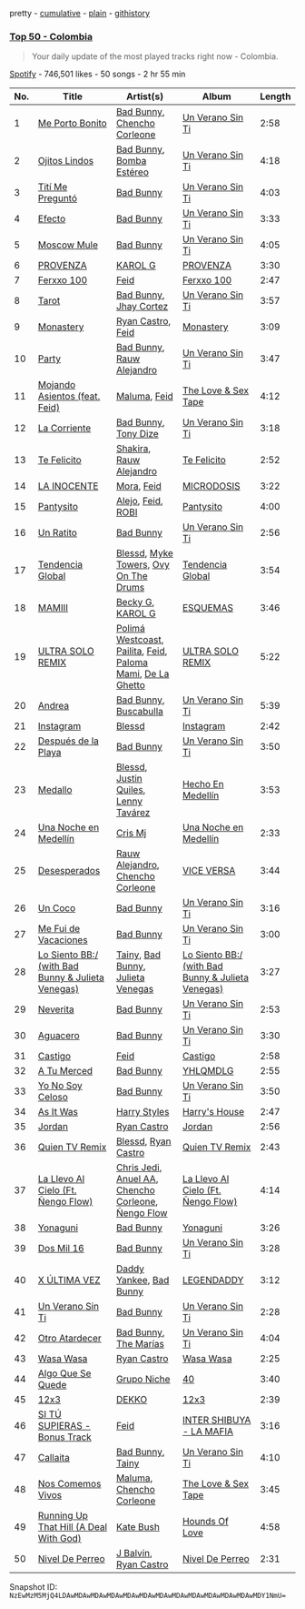 pretty - [cumulative](/playlists/cumulative/37i9dQZEVXbOa2lmxNORXQ.md) - [plain](/playlists/plain/37i9dQZEVXbOa2lmxNORXQ) - [githistory](https://github.githistory.xyz/mackorone/spotify-playlist-archive/blob/main/playlists/plain/37i9dQZEVXbOa2lmxNORXQ)

### [Top 50 \- Colombia](https://open.spotify.com/playlist/37i9dQZEVXbOa2lmxNORXQ)

> Your daily update of the most played tracks right now \- Colombia.

[Spotify](https://open.spotify.com/user/spotify) - 746,501 likes - 50 songs - 2 hr 55 min

| No. | Title | Artist(s) | Album | Length |
|---|---|---|---|---|
| 1 | [Me Porto Bonito](https://open.spotify.com/track/6Sq7ltF9Qa7SNFBsV5Cogx) | [Bad Bunny](https://open.spotify.com/artist/4q3ewBCX7sLwd24euuV69X), [Chencho Corleone](https://open.spotify.com/artist/37230BxxYs9ksS7OkZw3IU) | [Un Verano Sin Ti](https://open.spotify.com/album/3RQQmkQEvNCY4prGKE6oc5) | 2:58 |
| 2 | [Ojitos Lindos](https://open.spotify.com/track/3k3NWokhRRkEPhCzPmV8TW) | [Bad Bunny](https://open.spotify.com/artist/4q3ewBCX7sLwd24euuV69X), [Bomba Estéreo](https://open.spotify.com/artist/5n9bMYfz9qss2VOW89EVs2) | [Un Verano Sin Ti](https://open.spotify.com/album/3RQQmkQEvNCY4prGKE6oc5) | 4:18 |
| 3 | [Tití Me Preguntó](https://open.spotify.com/track/1IHWl5LamUGEuP4ozKQSXZ) | [Bad Bunny](https://open.spotify.com/artist/4q3ewBCX7sLwd24euuV69X) | [Un Verano Sin Ti](https://open.spotify.com/album/3RQQmkQEvNCY4prGKE6oc5) | 4:03 |
| 4 | [Efecto](https://open.spotify.com/track/5Eax0qFko2dh7Rl2lYs3bx) | [Bad Bunny](https://open.spotify.com/artist/4q3ewBCX7sLwd24euuV69X) | [Un Verano Sin Ti](https://open.spotify.com/album/3RQQmkQEvNCY4prGKE6oc5) | 3:33 |
| 5 | [Moscow Mule](https://open.spotify.com/track/6Xom58OOXk2SoU711L2IXO) | [Bad Bunny](https://open.spotify.com/artist/4q3ewBCX7sLwd24euuV69X) | [Un Verano Sin Ti](https://open.spotify.com/album/3RQQmkQEvNCY4prGKE6oc5) | 4:05 |
| 6 | [PROVENZA](https://open.spotify.com/track/7dSZ6zGTQx66c2GF91xCrb) | [KAROL G](https://open.spotify.com/artist/790FomKkXshlbRYZFtlgla) | [PROVENZA](https://open.spotify.com/album/1wLB2bnCl2m5m9M9g8r93Y) | 3:30 |
| 7 | [Ferxxo 100](https://open.spotify.com/track/6ipzb1kHhWIxp1tS0vwqPl) | [Feid](https://open.spotify.com/artist/2LRoIwlKmHjgvigdNGBHNo) | [Ferxxo 100](https://open.spotify.com/album/1qI0hQjYttNGAFzXR4Pu3H) | 2:47 |
| 8 | [Tarot](https://open.spotify.com/track/41oY4WCTj5kccfesTVFnvN) | [Bad Bunny](https://open.spotify.com/artist/4q3ewBCX7sLwd24euuV69X), [Jhay Cortez](https://open.spotify.com/artist/0EFisYRi20PTADoJrifHrz) | [Un Verano Sin Ti](https://open.spotify.com/album/3RQQmkQEvNCY4prGKE6oc5) | 3:57 |
| 9 | [Monastery](https://open.spotify.com/track/1JpzJfxjHGFUyTHXLZidok) | [Ryan Castro](https://open.spotify.com/artist/7j6DKwmjbxvpQO8h914uEz), [Feid](https://open.spotify.com/artist/2LRoIwlKmHjgvigdNGBHNo) | [Monastery](https://open.spotify.com/album/3upu3TUmDtq90LfWIxlQCC) | 3:09 |
| 10 | [Party](https://open.spotify.com/track/4tYFy8ALRjIZvnvSLw5lxN) | [Bad Bunny](https://open.spotify.com/artist/4q3ewBCX7sLwd24euuV69X), [Rauw Alejandro](https://open.spotify.com/artist/1mcTU81TzQhprhouKaTkpq) | [Un Verano Sin Ti](https://open.spotify.com/album/3RQQmkQEvNCY4prGKE6oc5) | 3:47 |
| 11 | [Mojando Asientos \(feat\. Feid\)](https://open.spotify.com/track/6lV9cTvioGWqRXSgfjAUGL) | [Maluma](https://open.spotify.com/artist/1r4hJ1h58CWwUQe3MxPuau), [Feid](https://open.spotify.com/artist/2LRoIwlKmHjgvigdNGBHNo) | [The Love & Sex Tape](https://open.spotify.com/album/1CppHlux7Tg0ZUhWEaUudh) | 4:12 |
| 12 | [La Corriente](https://open.spotify.com/track/1797zYiX4cKosMH836X9Gt) | [Bad Bunny](https://open.spotify.com/artist/4q3ewBCX7sLwd24euuV69X), [Tony Dize](https://open.spotify.com/artist/3LKXWvXFWrkwUzJWxzwVpW) | [Un Verano Sin Ti](https://open.spotify.com/album/3RQQmkQEvNCY4prGKE6oc5) | 3:18 |
| 13 | [Te Felicito](https://open.spotify.com/track/2rurDawMfoKP4uHyb2kJBt) | [Shakira](https://open.spotify.com/artist/0EmeFodog0BfCgMzAIvKQp), [Rauw Alejandro](https://open.spotify.com/artist/1mcTU81TzQhprhouKaTkpq) | [Te Felicito](https://open.spotify.com/album/6gQKAYf3TJM9sppw3AtbHH) | 2:52 |
| 14 | [LA INOCENTE](https://open.spotify.com/track/5jt25aFjW2kNoBqaEVaz5W) | [Mora](https://open.spotify.com/artist/0Q8NcsJwoCbZOHHW63su5S), [Feid](https://open.spotify.com/artist/2LRoIwlKmHjgvigdNGBHNo) | [MICRODOSIS](https://open.spotify.com/album/0QLDQG7Jx78rEUDW03IhHC) | 3:22 |
| 15 | [Pantysito](https://open.spotify.com/track/4srcMdbm2qzVG98tJajHxp) | [Alejo](https://open.spotify.com/artist/50sIhX3HytFEwQXZJLUZQE), [Feid](https://open.spotify.com/artist/2LRoIwlKmHjgvigdNGBHNo), [ROBI](https://open.spotify.com/artist/6ISKc7ev3V4EGnEagkXexc) | [Pantysito](https://open.spotify.com/album/1cGXuAtoUe4xzxRHhvxkyW) | 4:00 |
| 16 | [Un Ratito](https://open.spotify.com/track/5CzixCxDkRXX9mScCmah8O) | [Bad Bunny](https://open.spotify.com/artist/4q3ewBCX7sLwd24euuV69X) | [Un Verano Sin Ti](https://open.spotify.com/album/3RQQmkQEvNCY4prGKE6oc5) | 2:56 |
| 17 | [Tendencia Global](https://open.spotify.com/track/2iLegn1UOmpNpQAxcQoGJW) | [Blessd](https://open.spotify.com/artist/1TA5sGRlKUJXBN4ZyJuDIX), [Myke Towers](https://open.spotify.com/artist/7iK8PXO48WeuP03g8YR51W), [Ovy On The Drums](https://open.spotify.com/artist/3m5qlPf2OkihLz3dRYnkPA) | [Tendencia Global](https://open.spotify.com/album/1bYuhFXTzF4CLwGOVQlqKk) | 3:54 |
| 18 | [MAMIII](https://open.spotify.com/track/7FlQk2gJ6TBrHHiidvdR2O) | [Becky G](https://open.spotify.com/artist/4obzFoKoKRHIphyHzJ35G3), [KAROL G](https://open.spotify.com/artist/790FomKkXshlbRYZFtlgla) | [ESQUEMAS](https://open.spotify.com/album/7eC4wtMG1I2Jtk4FDWbkKC) | 3:46 |
| 19 | [ULTRA SOLO REMIX](https://open.spotify.com/track/6wtZPYBIXUvCpXwVjMCJBf) | [Polimá Westcoast](https://open.spotify.com/artist/768O5GliF0bqscyghggrbE), [Pailita](https://open.spotify.com/artist/4yxLYO2imECxGYTTV7RQKb), [Feid](https://open.spotify.com/artist/2LRoIwlKmHjgvigdNGBHNo), [Paloma Mami](https://open.spotify.com/artist/7rOlQwf8OuFLFQp4aydjBt), [De La Ghetto](https://open.spotify.com/artist/3EiLUeyEcA6fbRPSHkG5kb) | [ULTRA SOLO REMIX](https://open.spotify.com/album/7JsxzI8o2TI71jHBOIsgqm) | 5:22 |
| 20 | [Andrea](https://open.spotify.com/track/44XjoNvtwevktFKjvVe1vH) | [Bad Bunny](https://open.spotify.com/artist/4q3ewBCX7sLwd24euuV69X), [Buscabulla](https://open.spotify.com/artist/0MoaBi6dSquXp6rrlqlF8R) | [Un Verano Sin Ti](https://open.spotify.com/album/3RQQmkQEvNCY4prGKE6oc5) | 5:39 |
| 21 | [Instagram](https://open.spotify.com/track/0EFxJw34fK8DWlTxx9qYeW) | [Blessd](https://open.spotify.com/artist/1TA5sGRlKUJXBN4ZyJuDIX) | [Instagram](https://open.spotify.com/album/0FLBLU9SceeQFuIaR54MJH) | 2:42 |
| 22 | [Después de la Playa](https://open.spotify.com/track/1dm6z1fWB0cErMszU25dy2) | [Bad Bunny](https://open.spotify.com/artist/4q3ewBCX7sLwd24euuV69X) | [Un Verano Sin Ti](https://open.spotify.com/album/3RQQmkQEvNCY4prGKE6oc5) | 3:50 |
| 23 | [Medallo](https://open.spotify.com/track/6lX6l7OuA3qrnIRfdsr0dw) | [Blessd](https://open.spotify.com/artist/1TA5sGRlKUJXBN4ZyJuDIX), [Justin Quiles](https://open.spotify.com/artist/14zUHaJZo1mnYtn6IBRaRP), [Lenny Tavárez](https://open.spotify.com/artist/1pQWsZQehhS4wavwh7Fnxd) | [Hecho En Medellín](https://open.spotify.com/album/50SdnzlrXUMadt9JYeaJSh) | 3:53 |
| 24 | [Una Noche en Medellín](https://open.spotify.com/track/1O2pcBJGej0pmH2Y9XZMs6) | [Cris Mj](https://open.spotify.com/artist/1Yj5Xey7kTwvZla8sqdsdE) | [Una Noche en Medellín](https://open.spotify.com/album/455Vc66bPFRI5D0zDEDn46) | 2:33 |
| 25 | [Desesperados](https://open.spotify.com/track/6mmPpaltUZK7xjNlBPQQ0p) | [Rauw Alejandro](https://open.spotify.com/artist/1mcTU81TzQhprhouKaTkpq), [Chencho Corleone](https://open.spotify.com/artist/37230BxxYs9ksS7OkZw3IU) | [VICE VERSA](https://open.spotify.com/album/2Nt6MDJXfoxQ22tIQgWXIh) | 3:44 |
| 26 | [Un Coco](https://open.spotify.com/track/6VrQTLzzuyGIYjUDe4kAZk) | [Bad Bunny](https://open.spotify.com/artist/4q3ewBCX7sLwd24euuV69X) | [Un Verano Sin Ti](https://open.spotify.com/album/3RQQmkQEvNCY4prGKE6oc5) | 3:16 |
| 27 | [Me Fui de Vacaciones](https://open.spotify.com/track/28GCbKgjlVD9eDmasGbe0T) | [Bad Bunny](https://open.spotify.com/artist/4q3ewBCX7sLwd24euuV69X) | [Un Verano Sin Ti](https://open.spotify.com/album/3RQQmkQEvNCY4prGKE6oc5) | 3:00 |
| 28 | [Lo Siento BB:/ \(with Bad Bunny & Julieta Venegas\)](https://open.spotify.com/track/4gzsuuZypVbxs0Af1LSZyB) | [Tainy](https://open.spotify.com/artist/0GM7qgcRCORpGnfcN2tCiB), [Bad Bunny](https://open.spotify.com/artist/4q3ewBCX7sLwd24euuV69X), [Julieta Venegas](https://open.spotify.com/artist/2QWIScpFDNxmS6ZEMIUvgm) | [Lo Siento BB:/ \(with Bad Bunny & Julieta Venegas\)](https://open.spotify.com/album/4589OIFRZp41qbsp7TWFCx) | 3:27 |
| 29 | [Neverita](https://open.spotify.com/track/31i56LZnwE6uSu3exoHjtB) | [Bad Bunny](https://open.spotify.com/artist/4q3ewBCX7sLwd24euuV69X) | [Un Verano Sin Ti](https://open.spotify.com/album/3RQQmkQEvNCY4prGKE6oc5) | 2:53 |
| 30 | [Aguacero](https://open.spotify.com/track/2uflssWlCaJ6CbTMOsUpNI) | [Bad Bunny](https://open.spotify.com/artist/4q3ewBCX7sLwd24euuV69X) | [Un Verano Sin Ti](https://open.spotify.com/album/3RQQmkQEvNCY4prGKE6oc5) | 3:30 |
| 31 | [Castigo](https://open.spotify.com/track/7INDea2qgB7TlUgpux3hsg) | [Feid](https://open.spotify.com/artist/2LRoIwlKmHjgvigdNGBHNo) | [Castigo](https://open.spotify.com/album/1yUx6Fn9wMxJX7pCvy1CCQ) | 2:58 |
| 32 | [A Tu Merced](https://open.spotify.com/track/4r9jkMEnArtWGH2rL2FZl0) | [Bad Bunny](https://open.spotify.com/artist/4q3ewBCX7sLwd24euuV69X) | [YHLQMDLG](https://open.spotify.com/album/5lJqux7orBlA1QzyiBGti1) | 2:55 |
| 33 | [Yo No Soy Celoso](https://open.spotify.com/track/5kVZxyMY1gfdCLiChsfjn1) | [Bad Bunny](https://open.spotify.com/artist/4q3ewBCX7sLwd24euuV69X) | [Un Verano Sin Ti](https://open.spotify.com/album/3RQQmkQEvNCY4prGKE6oc5) | 3:50 |
| 34 | [As It Was](https://open.spotify.com/track/4Dvkj6JhhA12EX05fT7y2e) | [Harry Styles](https://open.spotify.com/artist/6KImCVD70vtIoJWnq6nGn3) | [Harry's House](https://open.spotify.com/album/5r36AJ6VOJtp00oxSkBZ5h) | 2:47 |
| 35 | [Jordan](https://open.spotify.com/track/6y8z28epOv5FlaxDv1Lo5B) | [Ryan Castro](https://open.spotify.com/artist/7j6DKwmjbxvpQO8h914uEz) | [Jordan](https://open.spotify.com/album/5NXNrP5J2LhfkbI9ZfcNXI) | 2:56 |
| 36 | [Quien TV Remix](https://open.spotify.com/track/58h5RuCMWCkstuXckWuRpp) | [Blessd](https://open.spotify.com/artist/1TA5sGRlKUJXBN4ZyJuDIX), [Ryan Castro](https://open.spotify.com/artist/7j6DKwmjbxvpQO8h914uEz) | [Quien TV Remix](https://open.spotify.com/album/1jUjEXT01RukxK6RfABeYL) | 2:43 |
| 37 | [La Llevo Al Cielo \(Ft\. Ñengo Flow\)](https://open.spotify.com/track/6DoL1yYIwEW7VZMRaJhoJI) | [Chris Jedi](https://open.spotify.com/artist/0qTZZWLzuD59Un5r1speHm), [Anuel AA](https://open.spotify.com/artist/2R21vXR83lH98kGeO99Y66), [Chencho Corleone](https://open.spotify.com/artist/37230BxxYs9ksS7OkZw3IU), [Ñengo Flow](https://open.spotify.com/artist/12vb80Km0Ew53ABfJOepVz) | [La Llevo Al Cielo \(Ft\. Ñengo Flow\)](https://open.spotify.com/album/0WEtvlRZhn9bZLHbjCLSv2) | 4:14 |
| 38 | [Yonaguni](https://open.spotify.com/track/2JPLbjOn0wPCngEot2STUS) | [Bad Bunny](https://open.spotify.com/artist/4q3ewBCX7sLwd24euuV69X) | [Yonaguni](https://open.spotify.com/album/6VSOIs13DaSG2IPilNviX5) | 3:26 |
| 39 | [Dos Mil 16](https://open.spotify.com/track/4d4ZXH4dr5bYfgErHiZCX2) | [Bad Bunny](https://open.spotify.com/artist/4q3ewBCX7sLwd24euuV69X) | [Un Verano Sin Ti](https://open.spotify.com/album/3RQQmkQEvNCY4prGKE6oc5) | 3:28 |
| 40 | [X ÚLTIMA VEZ](https://open.spotify.com/track/48AJSd42lXpicsGqcgopof) | [Daddy Yankee](https://open.spotify.com/artist/4VMYDCV2IEDYJArk749S6m), [Bad Bunny](https://open.spotify.com/artist/4q3ewBCX7sLwd24euuV69X) | [LEGENDADDY](https://open.spotify.com/album/3rlJCPz7s7bTifG57wjFpt) | 3:12 |
| 41 | [Un Verano Sin Ti](https://open.spotify.com/track/18HOjcvTVV7W8YzBuOsAPS) | [Bad Bunny](https://open.spotify.com/artist/4q3ewBCX7sLwd24euuV69X) | [Un Verano Sin Ti](https://open.spotify.com/album/3RQQmkQEvNCY4prGKE6oc5) | 2:28 |
| 42 | [Otro Atardecer](https://open.spotify.com/track/0E0DRHf5PfMeor0ZCwB3oT) | [Bad Bunny](https://open.spotify.com/artist/4q3ewBCX7sLwd24euuV69X), [The Marías](https://open.spotify.com/artist/2sSGPbdZJkaSE2AbcGOACx) | [Un Verano Sin Ti](https://open.spotify.com/album/3RQQmkQEvNCY4prGKE6oc5) | 4:04 |
| 43 | [Wasa Wasa](https://open.spotify.com/track/17jcYtUYRhpPL19fDedfTD) | [Ryan Castro](https://open.spotify.com/artist/7j6DKwmjbxvpQO8h914uEz) | [Wasa Wasa](https://open.spotify.com/album/04KOORtEOsoXtSZV96uG1M) | 2:25 |
| 44 | [Algo Que Se Quede](https://open.spotify.com/track/1JXcB149QtbcIpDUA6YZOB) | [Grupo Niche](https://open.spotify.com/artist/1zng9JZpblpk48IPceRWs8) | [40](https://open.spotify.com/album/1uF0bcswgdJBg2aq2r1HPk) | 3:40 |
| 45 | [12x3](https://open.spotify.com/track/0HINQFSerZ6iMfSsaTO3G5) | [DEKKO](https://open.spotify.com/artist/6ZvYYrrfpb1Z7kICDyxWQE) | [12x3](https://open.spotify.com/album/2yTsZhJ86LtD1hvl8wSRPr) | 2:39 |
| 46 | [SI TÚ SUPIERAS \- Bonus Track](https://open.spotify.com/track/1SCYfmGM5ueb6YiiQbLXVn) | [Feid](https://open.spotify.com/artist/2LRoIwlKmHjgvigdNGBHNo) | [INTER SHIBUYA \- LA MAFIA](https://open.spotify.com/album/4hUQ4FB9GD5oDmw3XHIr0G) | 3:16 |
| 47 | [Callaita](https://open.spotify.com/track/71wFwRo8xGc4lrcyKwsvba) | [Bad Bunny](https://open.spotify.com/artist/4q3ewBCX7sLwd24euuV69X), [Tainy](https://open.spotify.com/artist/0GM7qgcRCORpGnfcN2tCiB) | [Un Verano Sin Ti](https://open.spotify.com/album/3RQQmkQEvNCY4prGKE6oc5) | 4:10 |
| 48 | [Nos Comemos Vivos](https://open.spotify.com/track/0bI5WRiDfU5BY38ufOJtGu) | [Maluma](https://open.spotify.com/artist/1r4hJ1h58CWwUQe3MxPuau), [Chencho Corleone](https://open.spotify.com/artist/37230BxxYs9ksS7OkZw3IU) | [The Love & Sex Tape](https://open.spotify.com/album/1CppHlux7Tg0ZUhWEaUudh) | 3:45 |
| 49 | [Running Up That Hill \(A Deal With God\)](https://open.spotify.com/track/75FEaRjZTKLhTrFGsfMUXR) | [Kate Bush](https://open.spotify.com/artist/1aSxMhuvixZ8h9dK9jIDwL) | [Hounds Of Love](https://open.spotify.com/album/5BWl0bB1q0TqyFmkBEupZy) | 4:58 |
| 50 | [Nivel De Perreo](https://open.spotify.com/track/0nDGgXV5oI8TdAmWjUx65l) | [J Balvin](https://open.spotify.com/artist/1vyhD5VmyZ7KMfW5gqLgo5), [Ryan Castro](https://open.spotify.com/artist/7j6DKwmjbxvpQO8h914uEz) | [Nivel De Perreo](https://open.spotify.com/album/6uDeoe39q6zh4vNScJTTgr) | 2:31 |

Snapshot ID: `NzEwMzM5MjQ4LDAwMDAwMDAwMDAwMDAwMDAwMDAwMDAwMDAwMDAwMDAwMDAwMDY1NmU=`

